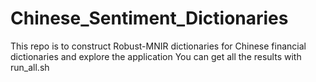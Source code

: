 # Chinese_Sentiment_Dictionaries
This repo is to construct Robust-MNIR dictionaries for Chinese financial dictionaries and explore the application
You can get all the results with run_all.sh
